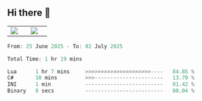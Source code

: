 ## Hi there 👋

<p align="center">
  <table align="center">
  <tr border="none">
  <td width="35%" align="center">
    <img  align="center"  src="http://github-profile-summary-cards.vercel.app/api/cards/stats?username=ricepunk&theme=github_dark" />
  </td>
    
  <td width="65%" align="center">
    <img  align="center"  src="http://github-profile-summary-cards.vercel.app/api/cards/profile-details?username=ricepunk&theme=github_dark" />
  </td>
  </tr>
  </table>
</p>

<!--START_SECTION:waka-->

```typescript
From: 25 June 2025 - To: 02 July 2025

Total Time: 1 hr 19 mins

Lua      1 hr 7 mins     >>>>>>>>>>>>>>>>>>>>>----   84.85 %
C#       10 mins         >>>----------------------   13.70 %
INI      1 min           -------------------------   01.42 %
Binary   0 secs          -------------------------   00.04 %
```

<!--END_SECTION:waka-->
